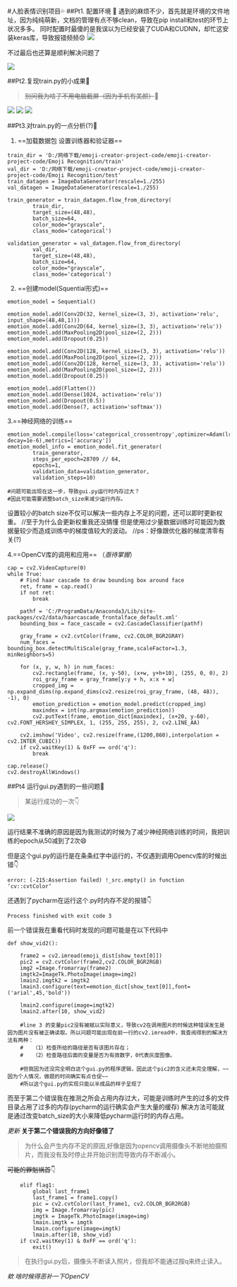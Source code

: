 #人脸表情识别项目:sweat_drops:
##Pt1. 配置环境 :dash:
遇到的麻烦不少，首先就是环境的文件地址，因为纯纯萌新，文档的管理有点不够clean，导致在pip install和test的环节上状况多多。
同时配置时最傻的是我误以为已经安装了CUDA和CUDNN，却忙这安装keras库，导致报错频频:worried:
![](%E5%B1%8F%E5%B9%95%E6%88%AA%E5%9B%BE%202022-10-05%20100947.png)

不过最后也还算是顺利解决问题了

![](%E5%B1%8F%E5%B9%95%E6%88%AA%E5%9B%BE%202022-10-09%20235206.png)

##Pt2.复现train.py的小成果:dash:

> ~~别问我为啥子不用电脑截屏（因为手机有美颜）~~:triumph:

![](QQ%E5%9B%BE%E7%89%8720221009235632.jpg)
![](QQ%E5%9B%BE%E7%89%8720221009235644.jpg)
![](QQ%E5%9B%BE%E7%89%8720221009235650.jpg)

##Pt3.对train.py的一点分析(?):dash:


1. ==加载数据包 设置训练器和验证器==
```
train_dir = 'D:/网络下载/emoji-creator-project-code/emoji-creator-project-code/Emoji Recognition/train'
val_dir = 'D:/网络下载/emoji-creator-project-code/emoji-creator-project-code/Emoji Recognition/test'
train_datagen = ImageDataGenerator(rescale=1./255)
val_datagen = ImageDataGenerator(rescale=1./255)

train_generator = train_datagen.flow_from_directory(
        train_dir,
        target_size=(48,48),
        batch_size=64,
        color_mode="grayscale",
        class_mode='categorical')

validation_generator = val_datagen.flow_from_directory(
        val_dir,
        target_size=(48,48),
        batch_size=64,
        color_mode="grayscale",
        class_mode='categorical')

```

2. ==创建model(Squential形式)==
```
emotion_model = Sequential()

emotion_model.add(Conv2D(32, kernel_size=(3, 3), activation='relu', input_shape=(48,48,1)))
emotion_model.add(Conv2D(64, kernel_size=(3, 3), activation='relu'))
emotion_model.add(MaxPooling2D(pool_size=(2, 2)))
emotion_model.add(Dropout(0.25))

emotion_model.add(Conv2D(128, kernel_size=(3, 3), activation='relu'))
emotion_model.add(MaxPooling2D(pool_size=(2, 2)))
emotion_model.add(Conv2D(128, kernel_size=(3, 3), activation='relu'))
emotion_model.add(MaxPooling2D(pool_size=(2, 2)))
emotion_model.add(Dropout(0.25))

emotion_model.add(Flatten())
emotion_model.add(Dense(1024, activation='relu'))
emotion_model.add(Dropout(0.5))
emotion_model.add(Dense(7, activation='softmax'))
```

3.==神经网络的训练==



```
emotion_model.compile(loss='categorical_crossentropy',optimizer=Adam(lr=0.001, decay=1e-6),metrics=['accuracy'])
emotion_model_info = emotion_model.fit_generator(
        train_generator,
        steps_per_epoch=28709 // 64,
        epochs=1,
        validation_data=validation_generator,
        validation_steps=10)

#问题可能出现在这一步，导致gui.py运行时内存过大？
#因此可能需要调整batch_size来减少运行内存。
```


设置较小的batch size不仅可以解决一些内存上不足的问题，还可以即时更新权重。       //至于为什么会更新权重我还没搞懂
但是使用过少量数据训练时可能因为数据量较少而造成训练中的梯度值较大的波动。         //ps：好像跟优化器的梯度清零有关(?)

4.==OpenCV库的调用和应用== （*亟待掌握*）
```
cap = cv2.VideoCapture(0)
while True:
    # Find haar cascade to draw bounding box around face
    ret, frame = cap.read()
    if not ret:
        break

    pathf = 'C:/ProgramData/Anaconda3/Lib/site-packages/cv2/data/haarcascade_frontalface_default.xml'
    bounding_box = face_cascade = cv2.CascadeClassifier(pathf)

    gray_frame = cv2.cvtColor(frame, cv2.COLOR_BGR2GRAY)
    num_faces = bounding_box.detectMultiScale(gray_frame,scaleFactor=1.3, minNeighbors=5)

    for (x, y, w, h) in num_faces:
        cv2.rectangle(frame, (x, y-50), (x+w, y+h+10), (255, 0, 0), 2)
        roi_gray_frame = gray_frame[y:y + h, x:x + w]
        cropped_img = np.expand_dims(np.expand_dims(cv2.resize(roi_gray_frame, (48, 48)), -1), 0)
        emotion_prediction = emotion_model.predict(cropped_img)
        maxindex = int(np.argmax(emotion_prediction))
        cv2.putText(frame, emotion_dict[maxindex], (x+20, y-60), cv2.FONT_HERSHEY_SIMPLEX, 1, (255, 255, 255), 2, cv2.LINE_AA)

    cv2.imshow('Video', cv2.resize(frame,(1200,860),interpolation = cv2.INTER_CUBIC))
    if cv2.waitKey(1) & 0xFF == ord('q'):
        break

cap.release()
cv2.destroyAllWindows()
```

##Pt4 运行gui.py遇到的一些问题:dash:

> 某运行成功的一次:point_down:

![](QQ%E5%9B%BE%E7%89%8720221010002808.jpg)

运行结果不准确的原因是因为我测试的时候为了减少神经网络训练的时间，我把训练的epoch从50减到了2次:smile:

但是这个gui.py的运行是在条条红字中运行的，不仅遇到调用Opencv库的时候出错:point_down:
```
error: (-215:Assertion failed) !_src.empty() in function ‘cv::cvtColor‘
```
还遇到了pycharm在运行这个.py时内存不足的报错:point_down:
```
Process finished with exit code 3
```
前一个错误我在重看代码时发现的问题可能是在以下代码中
```
def show_vid2():

    frame2 = cv2.imread(emoji_dist[show_text[0]])
    pic2 = cv2.cvtColor(frame2,cv2.COLOR_BGR2RGB)
    img2 =Image.fromarray(frame2)
    imgtk2=ImageTk.PhotoImage(image=img2)
    lmain2.imgtk2 = imgtk2
    lmain3.configure(text=emotion_dict[show_text[0]],font=('arial',45,'bold'))
    
    lmain2.configure(image=imgtk2)
    lmain2.after(10, show_vid2)

    #line 3 的变量pic2没有被赋以实际意义，导致cv2在调用图片的时候这种错误发生是因为图片没有被正确读取。所以问题可能出现在前一行的cv2.imread中，我查阅得到的解决方法有两种：
    #   （1）检查所给的路径是否有该图片存在；
    #   （2）检查路径后面的变量是否为有效数字，0代表灰度图像。

    #但我因为还没完全明白这个gui.py的程序逻辑，因此这个pic2的含义还未完全理解，~~因为个人情况，做题的时间确实有点仓促~~
    #所以这个gui.py的实现只能以半成品的样子呈现了
```
而至于第二个错误我在推测之所会占用内存过大，可能是训练时产生的过多的文件目录占用了过多的内存(pycharm的运行确实会产生大量的缓存)
解决方法可能就是通过改变batch_size的大小来降低pycharm运行时的内存占用。


*更新* **关于第二个错误我的方向好像错了**
> 为什么会产生内存不足的原因,好像是因为opencv调用摄像头不断地拍摄照片，而我没有及时停止并开始识别而导致内存不断减小。

~~可能的罪魁祸首~~:point_down:
```
    elif flag1:
        global last_frame1
        last_frame1 = frame1.copy()
        pic = cv2.cvtColor(last_frame1, cv2.COLOR_BGR2RGB)     
        img = Image.fromarray(pic)
        imgtk = ImageTk.PhotoImage(image=img)
        lmain.imgtk = imgtk
        lmain.configure(image=imgtk)
        lmain.after(10, show_vid)
    if cv2.waitKey(1) & 0xFF == ord('q'):
        exit()
```
> 在执行gui.py后，摄像头不断读入照片，但我却不能通过按q来终止读入。

*欸  啥时候得恶补一下OpenCV*